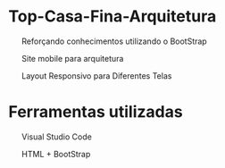 # Top-Casa-Fina-Arquitetura
<ul>Reforçando conhecimentos utilizando o BootStrap</ul>
<ul>Site mobile para arquitetura</ul>
<ul>Layout Responsivo para Diferentes Telas</ul>

# Ferramentas utilizadas
<ul>Visual Studio Code</ul>
<ul>HTML + BootStrap</ul>
